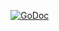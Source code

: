 [![GoDoc](https://godoc.org/github.com/jellevandenhooff/smtp?status.svg)](https://godoc.org/github.com/jellevandenhooff/smtp)
